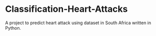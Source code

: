 # Classification-Heart-Attacks
A project to predict heart attack using dataset in South Africa written in Python.
